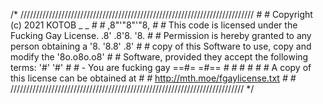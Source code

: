 /* ////////////////////////////////////////////////////////////////////////// *#
#*   Copyright (c) 2021 KOTOB                                     _   _       *#
#*                                                             ,8"'"8"'"8,    *#
#*   This code is licensed under the Fucking Gay License.     .8' .8'8. '8.   *#
#*   Permission is hereby granted to any person obtaining a   '8. '8.8' .8'   *#
#*   copy of this Software to use, copy and modify the         '8o.o8o.o8'    *#
#*   Software, provided they accept the following terms:         '#' '#'      *#
#*   - You are fucking gay                                      ==#= =#==     *#
#*                                                                #   #       *#
#*                   A copy of this license can be obtained at                *#
#*                              http://mth.moe/fgaylicense.txt                *#
#* ////////////////////////////////////////////////////////////////////////// */
